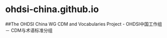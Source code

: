 # ohdsi-china.github.io
##The OHDSI China WG CDM and Vocabularies Project - OHDSI中国工作组 － CDM与术语标准分组
